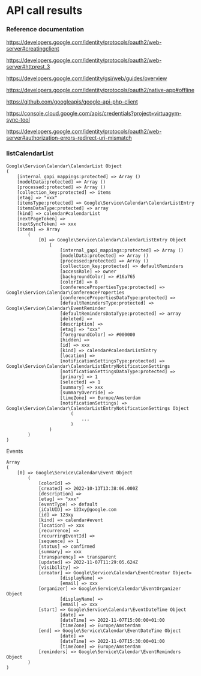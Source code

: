 
# API call results

### Reference documentation

https://developers.google.com/identity/protocols/oauth2/web-server#creatingclient

https://developers.google.com/identity/protocols/oauth2/web-server#httprest_3

https://developers.google.com/identity/gsi/web/guides/overview

https://developers.google.com/identity/protocols/oauth2/native-app#offline

https://github.com/googleapis/google-api-php-client

https://console.cloud.google.com/apis/credentials?project=virtuagym-sync-tool

https://developers.google.com/identity/protocols/oauth2/web-server#authorization-errors-redirect-uri-mismatch

### listCalendarList

```
Google\Service\Calendar\CalendarList Object
(
    [internal_gapi_mappings:protected] => Array ()
    [modelData:protected] => Array ()
    [processed:protected] => Array ()
    [collection_key:protected] => items
    [etag] => "xxx"
    [itemsType:protected] => Google\Service\Calendar\CalendarListEntry
    [itemsDataType:protected] => array
    [kind] => calendar#calendarList
    [nextPageToken] => 
    [nextSyncToken] => xxx
    [items] => Array
        (
            [0] => Google\Service\Calendar\CalendarListEntry Object
                (
                    [internal_gapi_mappings:protected] => Array ()
                    [modelData:protected] => Array ()
                    [processed:protected] => Array ()
                    [collection_key:protected] => defaultReminders
                    [accessRole] => owner
                    [backgroundColor] => #16a765
                    [colorId] => 8
                    [conferencePropertiesType:protected] => Google\Service\Calendar\ConferenceProperties
                    [conferencePropertiesDataType:protected] => 
                    [defaultRemindersType:protected] => Google\Service\Calendar\EventReminder
                    [defaultRemindersDataType:protected] => array
                    [deleted] => 
                    [description] => 
                    [etag] => "xxx"
                    [foregroundColor] => #000000
                    [hidden] => 
                    [id] => xxx
                    [kind] => calendar#calendarListEntry
                    [location] => 
                    [notificationSettingsType:protected] => Google\Service\Calendar\CalendarListEntryNotificationSettings
                    [notificationSettingsDataType:protected] => 
                    [primary] => 1
                    [selected] => 1
                    [summary] => xxx
                    [summaryOverride] => 
                    [timeZone] => Europe/Amsterdam
                    [notificationSettings] => Google\Service\Calendar\CalendarListEntryNotificationSettings Object
                        (
                            ...
                        )
                )
        )
)
```


Events

```
Array
(
    [0] => Google\Service\Calendar\Event Object
        (
            [colorId] => 
            [created] => 2022-10-13T13:38:06.000Z
            [description] => 
            [etag] => "xxx"
            [eventType] => default
            [iCalUID] => 123xy@google.com
            [id] => 123xy
            [kind] => calendar#event
            [location] => xxx
            [recurrence] => 
            [recurringEventId] => 
            [sequence] => 1
            [status] => confirmed
            [summary] => xxx
            [transparency] => transparent
            [updated] => 2022-11-07T11:29:05.624Z
            [visibility] => 
            [creator] => Google\Service\Calendar\EventCreator Object=
                    [displayName] => 
                    [email] => xxx
            [organizer] => Google\Service\Calendar\EventOrganizer Object
                    [displayName] => 
                    [email] => xxx
            [start] => Google\Service\Calendar\EventDateTime Object
                    [date] => 
                    [dateTime] => 2022-11-07T15:00:00+01:00
                    [timeZone] => Europe/Amsterdam
            [end] => Google\Service\Calendar\EventDateTime Object
                    [date] => 
                    [dateTime] => 2022-11-07T15:30:00+01:00
                    [timeZone] => Europe/Amsterdam
            [reminders] => Google\Service\Calendar\EventReminders Object
        )
)
```